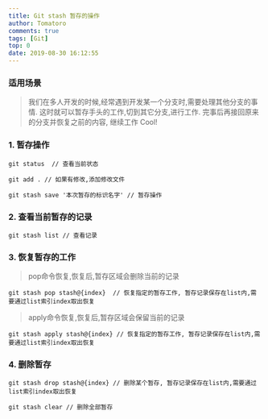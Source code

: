 ```yaml
---
title: Git stash 暂存的操作
author: Tomatoro
comments: true
tags: [Git]
top: 0
date: 2019-08-30 16:12:55
---
```


### 适用场景
> 我们在多人开发的时候,经常遇到开发某一个分支时,需要处理其他分支的事情. 这时就可以暂存手头的工作,切到其它分支,进行工作. 完事后再接回原来的分支并恢复之前的内容, 继续工作 Cool!

<!-- more -->

### 1. 暂存操作

```JS
git status  // 查看当前状态

git add . // 如果有修改,添加修改文件

git stash save '本次暂存的标识名字' // 暂存操作
```

### 2. 查看当前暂存的记录

```JS
git stash list // 查看记录
```

### 3. 恢复暂存的工作
> pop命令恢复,恢复后,暂存区域会删除当前的记录
```JS
git stash pop stash@{index}  // 恢复指定的暂存工作, 暂存记录保存在list内,需要通过list索引index取出恢复
```
> apply命令恢复,恢复后,暂存区域会保留当前的记录
```JS
git stash apply stash@{index} // 恢复指定的暂存工作, 暂存记录保存在list内,需要通过list索引index取出恢复
```
### 4. 删除暂存
```JS
git stash drop stash@{index} // 删除某个暂存, 暂存记录保存在list内,需要通过list索引index取出恢复

git stash clear // 删除全部暂存
```